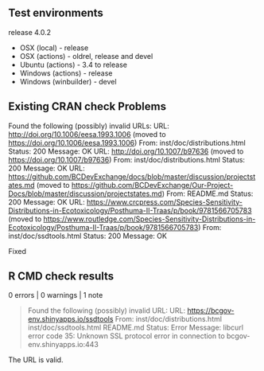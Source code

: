 ## Test environments

release 4.0.2

* OSX (local) - release
* OSX (actions) - oldrel, release and devel
* Ubuntu (actions) - 3.4 to release
* Windows (actions) - release
* Windows (winbuilder) - devel

## Existing CRAN check Problems

Found the following (possibly) invalid URLs:
   URL: http://doi.org/10.1006/eesa.1993.1006 (moved to https://doi.org/10.1006/eesa.1993.1006)
     From: inst/doc/distributions.html
     Status: 200
     Message: OK
   URL: http://doi.org/10.1007/b97636 (moved to https://doi.org/10.1007/b97636)
     From: inst/doc/distributions.html
     Status: 200
     Message: OK
   URL: https://github.com/BCDevExchange/docs/blob/master/discussion/projectstates.md (moved to https://github.com/BCDevExchange/Our-Project-Docs/blob/master/discussion/projectstates.md)
     From: README.md
     Status: 200
     Message: OK
   URL: https://www.crcpress.com/Species-Sensitivity-Distributions-in-Ecotoxicology/Posthuma-II-Traas/p/book/9781566705783 (moved to https://www.routledge.com/Species-Sensitivity-Distributions-in-Ecotoxicology/Posthuma-II-Traas/p/book/9781566705783)
     From: inst/doc/ssdtools.html
     Status: 200
     Message: OK

Fixed

## R CMD check results

0 errors | 0 warnings | 1 note

> Found the following (possibly) invalid URL:
  URL: https://bcgov-env.shinyapps.io/ssdtools
    From: inst/doc/distributions.html
          inst/doc/ssdtools.html
          README.md
    Status: Error
    Message: libcurl error code 35:
      	Unknown SSL protocol error in connection to bcgov-env.shinyapps.io:443
    
The URL is valid.
